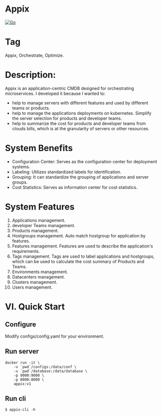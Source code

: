 # Appix

[![Go](https://github.com/leanfra/appix/actions/workflows/go.yml/badge.svg)](https://github.com/leanfra/appix/actions/workflows/go.yml)

# Tag
Appix, Orchestrate, Optimize.

# Description:
Appix is an application-centric CMDB designed for orchestrating microservices. I developed it because I wanted to:

- help to manage servers with different features and used by different teams or products.
- help to manage the applications deployments on kubernetes. Simplify the server selection for products and developer teams.
- help to summarize the cost for products and developer teams from clouds bills, which is at the granularity of servers or other resources.

# System Benefits

- Configuration Center: Serves as the configuration center for deployment systems.
- Labeling: Utilizes standardized labels for identification.
- Grouping: It can standardize the grouping of applications and server groups.
- Cost Statistics: Serves as information center for cost statistics.


# System Features

1. Applications management.
2. developer Teams management.
2. Products management.
3. Hostgroups management. Auto match hostgroup for application by features.
4. Features management. Features are used to describe the application's requirements.
5. Tags management. Tags are used to label applications and hostgroups, which can be used to calculate the cost summary of Products and Teams.
6. Environments management.
7. Datacenters management.
8. Clusters management.
9. Users management.

# VI. Quick Start

## Configure

Modify configs/config.yaml for your environment.

## Run server

```
docker run -it \
    -v `pwd`/configs:/data/conf \
    -v `pwd`/database:/data/database \
    -p 9000:9000 \
    -p 8000:8000 \
    appix:v1
```

## Run cli

```
$ appix-cli -h
```
